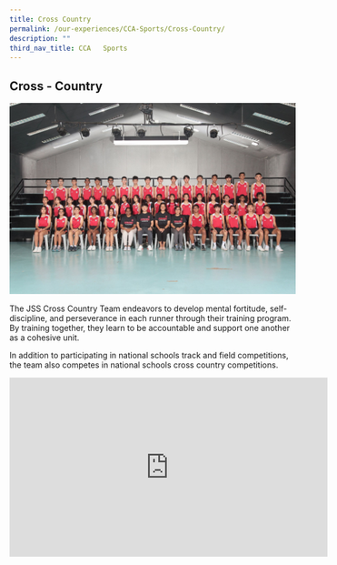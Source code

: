 ```yaml
---
title: Cross Country
permalink: /our-experiences/CCA-Sports/Cross-Country/
description: ""
third_nav_title: CCA   Sports
---
```

## Cross - Country 

![](/images/JS-Cross%20Country%20and%20Track%20_%20Field.jpg)

The JSS Cross Country Team endeavors to develop mental fortitude, self-discipline, and perseverance in each runner through their training program. By training together, they learn to be accountable and support one another as a cohesive unit. 

In addition to participating in national schools track and field competitions, the team also competes in national schools cross country competitions.
<br>

<iframe width="560" height="315" src="https://www.youtube.com/embed/p138ZnaMQps" title="YouTube video player" frameborder="0" allow="accelerometer; autoplay; clipboard-write; encrypted-media; gyroscope; picture-in-picture; web-share" allowfullscreen></iframe>